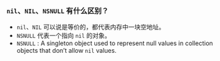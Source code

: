 

### `nil`、`NIL`、`NSNULL` 有什么区别？

- `nil`、`NIL` 可以说是等价的，都代表内存中一块空地址。
- `NSNULL` 代表一个指向 `nil` 的对象。
- `NSNULL` : A singleton object used to represent null values in collection objects that don’t allow `nil` values.

